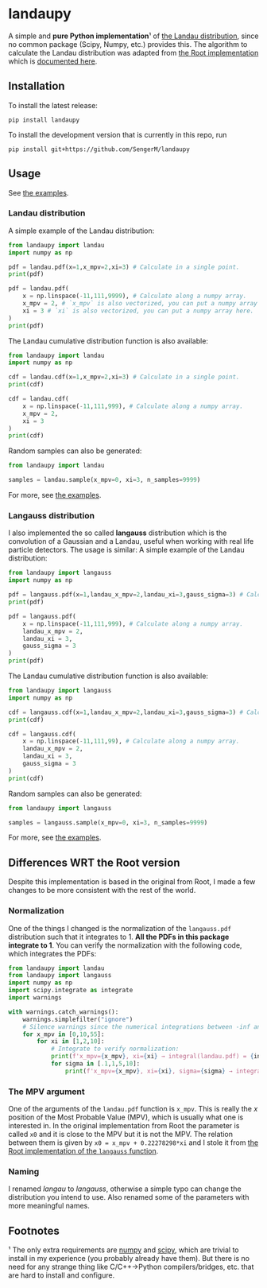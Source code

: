 # landaupy

A simple and **pure Python implementation**¹ of [the Landau distribution](https://en.wikipedia.org/wiki/Landau_distribution), since no common package (Scipy, Numpy, etc.) provides this. The algorithm to calculate the Landau distribution was adapted from [the Root implementation](https://root.cern.ch/doc/master/PdfFuncMathCore_8cxx_source.html) which is [documented here](https://root.cern.ch/doc/master/group__PdfFunc.html#ga53d01e04de833eda26560c40eb207cab).

## Installation

To install the latest release:
```
pip install landaupy
```
To install the development version that is currently in this repo, run
```
pip install git+https://github.com/SengerM/landaupy
```

## Usage

See [the examples](examples).

### Landau distribution

A simple example of the Landau distribution:
```python
from landaupy import landau
import numpy as np

pdf = landau.pdf(x=1,x_mpv=2,xi=3) # Calculate in a single point.
print(pdf)

pdf = landau.pdf(
	x = np.linspace(-11,111,9999), # Calculate along a numpy array.
	x_mpv = 2, # `x_mpv` is also vectorized, you can put a numpy array here.
	xi = 3 # `xi` is also vectorized, you can put a numpy array here.
)
print(pdf)
```
The Landau cumulative distribution function is also available:
```python
from landaupy import landau
import numpy as np

cdf = landau.cdf(x=1,x_mpv=2,xi=3) # Calculate in a single point.
print(cdf)

cdf = landau.cdf(
	x = np.linspace(-11,111,999), # Calculate along a numpy array.
	x_mpv = 2,
	xi = 3
)
print(cdf)
```
Random samples can also be generated:
```python
from landaupy import landau

samples = landau.sample(x_mpv=0, xi=3, n_samples=9999)
```
For more, see [the examples](examples).

### Langauss distribution

I also implemented the so called **langauss** distribution which is the convolution of a Gaussian and a Landau, useful when working with real life particle detectors. The usage is similar:
A simple example of the Landau distribution:
```python
from landaupy import langauss
import numpy as np

pdf = langauss.pdf(x=1,landau_x_mpv=2,landau_xi=3,gauss_sigma=3) # Calculate in a single point.
print(pdf)

pdf = langauss.pdf(
	x = np.linspace(-11,111,999), # Calculate along a numpy array.
	landau_x_mpv = 2,
	landau_xi = 3,
	gauss_sigma = 3
)
print(pdf)
```
The Landau cumulative distribution function is also available:
```python
from landaupy import langauss
import numpy as np

cdf = langauss.cdf(x=1,landau_x_mpv=2,landau_xi=3,gauss_sigma=3) # Calculate in a single point.
print(cdf)

cdf = langauss.cdf(
	x = np.linspace(-11,111,99), # Calculate along a numpy array.
	landau_x_mpv = 2,
	landau_xi = 3,
	gauss_sigma = 3
)
print(cdf)
```
Random samples can also be generated:
```python
from landaupy import langauss

samples = langauss.sample(x_mpv=0, xi=3, n_samples=9999)
```
For more, see [the examples](examples).

## Differences WRT the Root version

Despite this implementation is based in the original from Root, I made a few changes to be more consistent with the rest of the world.

### Normalization

One of the things I changed is the normalization of the `langauss.pdf` distribution such that it integrates to 1. **All the PDFs in this package integrate to 1**. You can verify the normalization with the following code, which integrates the PDFs:
```python
from landaupy import landau
from landaupy import langauss
import numpy as np
import scipy.integrate as integrate
import warnings

with warnings.catch_warnings():
	warnings.simplefilter("ignore")
	# Silence warnings since the numerical integrations between -inf and +inf are prompt to show some warnings.
	for x_mpv in [0,10,55]:
		for xi in [1,2,10]:
			# Integrate to verify normalization:
			print(f'x_mpv={x_mpv}, xi={xi} → integral(landau.pdf) = {integrate.quad(lambda x: landau.pdf(x, x_mpv=x_mpv, xi=xi), -float("inf"), float("inf"))[0]}')
			for sigma in [.1,1,5,10]:
				print(f'x_mpv={x_mpv}, xi={xi}, sigma={sigma} → integral(langauss.pdf) = {integrate.quad(lambda x: langauss.pdf(x, landau_x_mpv=x_mpv, landau_xi=xi, gauss_sigma=sigma), -float("inf"), float("inf"))[0]}')
```

### The MPV argument

One of the arguments of the `landau.pdf` function is `x_mpv`. This is really the *x* position of the Most Probable Value (MPV), which is usually what one is interested in. In the original implementation from Root the parameter is called `x0` and it is close to the MPV but it is not the MPV. The relation between them is given by `x0 = x_mpv + 0.22278298*xi` and I stole it from [the Root implementation of the `langauss` function](https://root.cern.ch/doc/master/langaus_8C.html).

### Naming

I renamed *langau* to *langauss*, otherwise a simple typo can change the distribution you intend to use. Also renamed some of the parameters with more meaningful names.

## Footnotes

¹ The only extra requirements are [numpy](https://numpy.org/) and [scipy](https://scipy.org/), which are trivial to install in my experience (you probably already have them). But there is no need for any strange thing like C/C++→Python compilers/bridges, etc. that are hard to install and configure.
